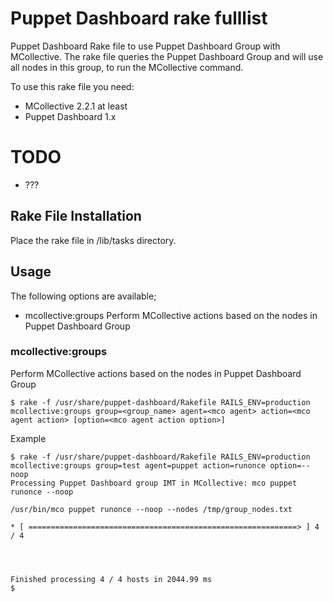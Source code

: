 # Puppet Dashboard rake fulllist

Puppet Dashboard Rake file to use Puppet Dashboard Group with MCollective.
The rake file queries the Puppet Dashboard Group and will use all nodes in this group, to run the MCollective command.

To use this rake file you need:

  * MCollective 2.2.1 at least
  * Puppet Dashboard 1.x
  
# TODO

  * ???

## Rake File Installation

Place the rake file in <Puppet-Dashboard>/lib/tasks directory.

## Usage

The following options are available;
  * mcollective:groups		Perform MCollective actions based on the nodes in Puppet Dashboard Group

### mcollective:groups

Perform MCollective actions based on the nodes in Puppet Dashboard Group

    $ rake -f /usr/share/puppet-dashboard/Rakefile RAILS_ENV=production mcollective:groups group=<group_name> agent=<mco agent> action=<mco agent action> [option=<mco agent action option>]

Example

    $ rake -f /usr/share/puppet-dashboard/Rakefile RAILS_ENV=production mcollective:groups group=test agent=puppet action=runonce option=--noop
	Processing Puppet Dashboard group IMT in MCollective: mco puppet runonce --noop
	
	/usr/bin/mco puppet runonce --noop --nodes /tmp/group_nodes.txt
	
	* [ ============================================================> ] 4 / 4
	
	
		
	
	Finished processing 4 / 4 hosts in 2044.99 ms
	$